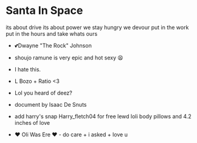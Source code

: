 # Santa In Space
its about drive its about power we stay hungry we devour put in the work put in the hours and take whats ours
- 💕Dwayne "The Rock" Johnson
- shoujo ramune is very epic and hot sexy 😫
- I hate this.
- L Bozo + Ratio <3
- Lol you heard of deez?
- document by Isaac De Snuts
- add harry's snap Harry_fletch04 for free lewd loli body pillows and 4.2 inches of love



- ❤ Oli Was Ere ❤ - do care + i asked + love u
